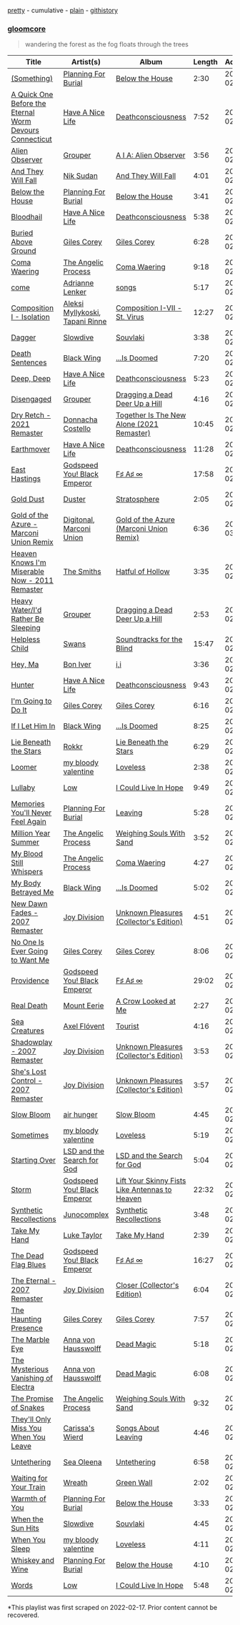 [pretty](/playlists/pretty/37i9dQZF1DXbENHm2OgowX.md) - cumulative - [plain](/playlists/plain/37i9dQZF1DXbENHm2OgowX) - [githistory](https://github.githistory.xyz/mackorone/spotify-playlist-archive/blob/main/playlists/plain/37i9dQZF1DXbENHm2OgowX)

### [gloomcore](https://open.spotify.com/playlist/6TfVEDAhgo97YC4Yvz98Mx)

> wandering the forest as the fog floats through the trees

| Title | Artist(s) | Album | Length | Added | Removed |
|---|---|---|---|---|---|
| [\(Something\)](https://open.spotify.com/track/1y8cEPxGEX2sp5OS5XOFYB) | [Planning For Burial](https://open.spotify.com/artist/4nhaUpMjrBW8vywsP2yzzD) | [Below the House](https://open.spotify.com/album/31lWxuVOP2hrbyqetVueTW) | 2:30 | 2022-02-11 |  |
| [A Quick One Before the Eternal Worm Devours Connecticut](https://open.spotify.com/track/34dkZZNQJzEJRqPkywYmEY) | [Have A Nice Life](https://open.spotify.com/artist/0FRKTwQSToXpCxYMhyUzYY) | [Deathconsciousness](https://open.spotify.com/album/6MH3CAXp8AN8ELrbex18dM) | 7:52 | 2022-02-11 |  |
| [Alien Observer](https://open.spotify.com/track/35VfLKymw2iZKWnLTvm8Xv) | [Grouper](https://open.spotify.com/artist/31uyAcnY0kjjKKIQZMKX4i) | [A I A: Alien Observer](https://open.spotify.com/album/4Z1BFX1oBckY8bhGEWMYmi) | 3:56 | 2022-02-11 |  |
| [And They Will Fall](https://open.spotify.com/track/7v5EO7IGRc4PnK3coVrdjG) | [Nik Sudan](https://open.spotify.com/artist/4zQ53leKAM0j0hyRuSP5lD) | [And They Will Fall](https://open.spotify.com/album/3JJqbD5SjeRnDJCMEgkAZk) | 4:01 | 2022-02-11 |  |
| [Below the House](https://open.spotify.com/track/3pcc5i4J7FCGiDzYeq8IHd) | [Planning For Burial](https://open.spotify.com/artist/4nhaUpMjrBW8vywsP2yzzD) | [Below the House](https://open.spotify.com/album/31lWxuVOP2hrbyqetVueTW) | 3:41 | 2022-02-11 |  |
| [Bloodhail](https://open.spotify.com/track/5qZ4c1EBVWpmz1GBaks8Uq) | [Have A Nice Life](https://open.spotify.com/artist/0FRKTwQSToXpCxYMhyUzYY) | [Deathconsciousness](https://open.spotify.com/album/6MH3CAXp8AN8ELrbex18dM) | 5:38 | 2022-02-11 |  |
| [Buried Above Ground](https://open.spotify.com/track/5dAoUZkkkmx0YDMK9Bmy2g) | [Giles Corey](https://open.spotify.com/artist/6mkkQ4HQo21YZRKw3tRQSv) | [Giles Corey](https://open.spotify.com/album/55U9LPwlaFmsgOsLyJnrmu) | 6:28 | 2022-02-11 |  |
| [Coma Waering](https://open.spotify.com/track/5JsfsxlFQ0EwfLN95YKI5B) | [The Angelic Process](https://open.spotify.com/artist/4nQSh4CawJC9OZSqwNDS8W) | [Coma Waering](https://open.spotify.com/album/2HFgZ2MeCZKxPFrBGY2ulz) | 9:18 | 2022-02-11 | 2022-03-09 |
| [come](https://open.spotify.com/track/6MX8v7cRooNQb5fW5Uo6Sm) | [Adrianne Lenker](https://open.spotify.com/artist/4aKWmkWAKviFlyvHYPTNQY) | [songs](https://open.spotify.com/album/2Qt8Z1LB3Fsrf6nhBNsvUJ) | 5:17 | 2022-02-11 | 2022-03-11 |
| [Composition I \- Isolation](https://open.spotify.com/track/4y8C2N8SxVX8qqaTswCA7K) | [Aleksi Myllykoski](https://open.spotify.com/artist/2FboFKeiHrjwPpBitv62lo), [Tapani Rinne](https://open.spotify.com/artist/3444FAqjOpZGe7qdyshHg1) | [Composition I\-VII \- St\. Virus](https://open.spotify.com/album/5RP3UwiFIaZZSPIgQeAbM0) | 12:27 | 2022-02-11 |  |
| [Dagger](https://open.spotify.com/track/3MmRfG64qt04Efx9gK9Ec8) | [Slowdive](https://open.spotify.com/artist/72X6FHxaShda0XeQw3vbeF) | [Souvlaki](https://open.spotify.com/album/53eHm1f3sFiSzWMaKOl98Z) | 3:38 | 2022-02-11 |  |
| [Death Sentences](https://open.spotify.com/track/3yQRnwjNGykbfA4OBj7NNm) | [Black Wing](https://open.spotify.com/artist/4MVCvqO8AdbUX0S6DuPxqo) | [...Is Doomed](https://open.spotify.com/album/0ZqUMApKpofig9rLkK1fJP) | 7:20 | 2022-02-11 |  |
| [Deep, Deep](https://open.spotify.com/track/71zmhACsxU6kGNtZBWSiiZ) | [Have A Nice Life](https://open.spotify.com/artist/0FRKTwQSToXpCxYMhyUzYY) | [Deathconsciousness](https://open.spotify.com/album/6MH3CAXp8AN8ELrbex18dM) | 5:23 | 2022-02-11 |  |
| [Disengaged](https://open.spotify.com/track/3c7CEnNLplZu4C11H6xBkl) | [Grouper](https://open.spotify.com/artist/31uyAcnY0kjjKKIQZMKX4i) | [Dragging a Dead Deer Up a Hill](https://open.spotify.com/album/0r1ffFQRFvtthTdLV2ZPWL) | 4:16 | 2022-02-11 |  |
| [Dry Retch \- 2021 Remaster](https://open.spotify.com/track/6unZyubxwrlThrvlfMw1Ot) | [Donnacha Costello](https://open.spotify.com/artist/4E4E7r2hvqQjmNVaHnKXiz) | [Together Is The New Alone \(2021 Remaster\)](https://open.spotify.com/album/50IrZoBBRl0nlOnnPxYS1U) | 10:45 | 2022-02-11 |  |
| [Earthmover](https://open.spotify.com/track/77yGZRjuWfSzbDT0ROSSUG) | [Have A Nice Life](https://open.spotify.com/artist/0FRKTwQSToXpCxYMhyUzYY) | [Deathconsciousness](https://open.spotify.com/album/6MH3CAXp8AN8ELrbex18dM) | 11:28 | 2022-02-11 |  |
| [East Hastings](https://open.spotify.com/track/5jMuXTa5hECm37P7C0mbIB) | [Godspeed You! Black Emperor](https://open.spotify.com/artist/4svpOyfmQKuWpHLjgy4cdK) | [F♯ A♯ ∞](https://open.spotify.com/album/7sh2Z8jj1iySpHRAnGd9w5) | 17:58 | 2022-02-11 |  |
| [Gold Dust](https://open.spotify.com/track/40MYrR5GY6f0ghFOnJJC9v) | [Duster](https://open.spotify.com/artist/5AyEXCtu3xnnsTGCo4RVZh) | [Stratosphere](https://open.spotify.com/album/2S3289mypNw2zP0OpFexMb) | 2:05 | 2022-02-11 |  |
| [Gold of the Azure \- Marconi Union Remix](https://open.spotify.com/track/4QTLMYj1dHVMgIihKvbidY) | [Digitonal](https://open.spotify.com/artist/5IRw6qWz0NFImXO3hNOyai), [Marconi Union](https://open.spotify.com/artist/3nZ3ed6p4CKc1McTLypr6H) | [Gold of the Azure \(Marconi Union Remix\)](https://open.spotify.com/album/43cP2xH2L43NJBDgMslzWZ) | 6:36 | 2022-03-04 |  |
| [Heaven Knows I'm Miserable Now \- 2011 Remaster](https://open.spotify.com/track/1xaTREM89RbIxkcjlpf4Uw) | [The Smiths](https://open.spotify.com/artist/3yY2gUcIsjMr8hjo51PoJ8) | [Hatful of Hollow](https://open.spotify.com/album/1j57Q5ntVi7crpibb0h4sv) | 3:35 | 2022-02-11 |  |
| [Heavy Water/I'd Rather Be Sleeping](https://open.spotify.com/track/6IUwiHsyKAZtfBy37Wu4ij) | [Grouper](https://open.spotify.com/artist/31uyAcnY0kjjKKIQZMKX4i) | [Dragging a Dead Deer Up a Hill](https://open.spotify.com/album/0r1ffFQRFvtthTdLV2ZPWL) | 2:53 | 2022-02-11 |  |
| [Helpless Child](https://open.spotify.com/track/7jEfLF7XLMzBNj9w1PBmCq) | [Swans](https://open.spotify.com/artist/79S80ZWgVhIPMCHuvl6SkA) | [Soundtracks for the Blind](https://open.spotify.com/album/7yV8WpwCChvzW3qr5MuzMf) | 15:47 | 2022-02-11 |  |
| [Hey, Ma](https://open.spotify.com/track/0RstfX9nRY1Lfuy1808MoT) | [Bon Iver](https://open.spotify.com/artist/4LEiUm1SRbFMgfqnQTwUbQ) | [i,i](https://open.spotify.com/album/0aldG5AoqOUDkEbsGtI9TW) | 3:36 | 2022-02-11 |  |
| [Hunter](https://open.spotify.com/track/052QjISGAv9TPgtypVETn1) | [Have A Nice Life](https://open.spotify.com/artist/0FRKTwQSToXpCxYMhyUzYY) | [Deathconsciousness](https://open.spotify.com/album/6MH3CAXp8AN8ELrbex18dM) | 9:43 | 2022-02-11 |  |
| [I'm Going to Do It](https://open.spotify.com/track/6pS0PVQYaBYGkKPRxT5PEl) | [Giles Corey](https://open.spotify.com/artist/6mkkQ4HQo21YZRKw3tRQSv) | [Giles Corey](https://open.spotify.com/album/55U9LPwlaFmsgOsLyJnrmu) | 6:16 | 2022-02-11 |  |
| [If I Let Him In](https://open.spotify.com/track/6kpzNYqt7X3r3aMXDyZgHe) | [Black Wing](https://open.spotify.com/artist/4MVCvqO8AdbUX0S6DuPxqo) | [...Is Doomed](https://open.spotify.com/album/0ZqUMApKpofig9rLkK1fJP) | 8:25 | 2022-02-11 | 2022-03-11 |
| [Lie Beneath the Stars](https://open.spotify.com/track/7ILPkivkaRXqU3A2cZdFAl) | [Rokkr](https://open.spotify.com/artist/3SbX2Y0sQD6w8KmbJhXQZs) | [Lie Beneath the Stars](https://open.spotify.com/album/4hTYTkctuDjDJNm5C52kOm) | 6:29 | 2022-02-25 |  |
| [Loomer](https://open.spotify.com/track/1kAQmY7yNW6LFdDftDbe1X) | [my bloody valentine](https://open.spotify.com/artist/3G3Gdm0ZRAOxLrbyjfhii5) | [Loveless](https://open.spotify.com/album/3GH4IiI6jQAIvnHVdb5FB6) | 2:38 | 2022-02-11 | 2022-03-10 |
| [Lullaby](https://open.spotify.com/track/1De66xUavye2fNqhCwtgyo) | [Low](https://open.spotify.com/artist/0wz0jO9anccPzH04N7FLBH) | [I Could Live In Hope](https://open.spotify.com/album/61dByu8oBt4qdym9Rkz39w) | 9:49 | 2022-02-11 |  |
| [Memories You'll Never Feel Again](https://open.spotify.com/track/0GWtkT95L68vtFTpHTj24M) | [Planning For Burial](https://open.spotify.com/artist/4nhaUpMjrBW8vywsP2yzzD) | [Leaving](https://open.spotify.com/album/1ArwGTKlpkMTmCGEKbr5rB) | 5:28 | 2022-02-11 | 2022-03-11 |
| [Million Year Summer](https://open.spotify.com/track/5NZBgRSuskQFUmTFUYgJKR) | [The Angelic Process](https://open.spotify.com/artist/4nQSh4CawJC9OZSqwNDS8W) | [Weighing Souls With Sand](https://open.spotify.com/album/74wImGbm2f19lrSbMLuTnl) | 3:52 | 2022-02-11 |  |
| [My Blood Still Whispers](https://open.spotify.com/track/2z5V3tZIVIybDqlGa8uHVe) | [The Angelic Process](https://open.spotify.com/artist/4nQSh4CawJC9OZSqwNDS8W) | [Coma Waering](https://open.spotify.com/album/2HFgZ2MeCZKxPFrBGY2ulz) | 4:27 | 2022-02-11 | 2022-03-07 |
| [My Body Betrayed Me](https://open.spotify.com/track/4qYG7y2tM6tm78Ygx42Ci3) | [Black Wing](https://open.spotify.com/artist/4MVCvqO8AdbUX0S6DuPxqo) | [...Is Doomed](https://open.spotify.com/album/0ZqUMApKpofig9rLkK1fJP) | 5:02 | 2022-02-11 | 2022-03-11 |
| [New Dawn Fades \- 2007 Remaster](https://open.spotify.com/track/5EabbLQZbdhCqG6aK9PFLU) | [Joy Division](https://open.spotify.com/artist/432R46LaYsJZV2Gmc4jUV5) | [Unknown Pleasures \(Collector's Edition\)](https://open.spotify.com/album/33qkK1brpt6t8unIpeM2Oy) | 4:51 | 2022-02-11 |  |
| [No One Is Ever Going to Want Me](https://open.spotify.com/track/4McullpiOd45TwEHlOISgs) | [Giles Corey](https://open.spotify.com/artist/6mkkQ4HQo21YZRKw3tRQSv) | [Giles Corey](https://open.spotify.com/album/55U9LPwlaFmsgOsLyJnrmu) | 8:06 | 2022-02-11 |  |
| [Providence](https://open.spotify.com/track/35MghvJDcBxKqb1VHL6ePy) | [Godspeed You! Black Emperor](https://open.spotify.com/artist/4svpOyfmQKuWpHLjgy4cdK) | [F♯ A♯ ∞](https://open.spotify.com/album/7sh2Z8jj1iySpHRAnGd9w5) | 29:02 | 2022-02-11 |  |
| [Real Death](https://open.spotify.com/track/4RLr8yJXuhJ6ZrIQkZ4JlA) | [Mount Eerie](https://open.spotify.com/artist/4Sw0SFu1fFdYXdAEVdrqnO) | [A Crow Looked at Me](https://open.spotify.com/album/5p64XgvFREt1P6mC7Xl6XN) | 2:27 | 2022-02-11 |  |
| [Sea Creatures](https://open.spotify.com/track/0ziGHz1rdtRE426q03NC8F) | [Axel Flóvent](https://open.spotify.com/artist/6jn7W8NuX94FWZyeGlyCaJ) | [Tourist](https://open.spotify.com/album/7lZZYA2lDZhSNBgXK2dEig) | 4:16 | 2022-02-11 |  |
| [Shadowplay \- 2007 Remaster](https://open.spotify.com/track/4ZuC5MfGjRQs3pZtPxqMYP) | [Joy Division](https://open.spotify.com/artist/432R46LaYsJZV2Gmc4jUV5) | [Unknown Pleasures \(Collector's Edition\)](https://open.spotify.com/album/33qkK1brpt6t8unIpeM2Oy) | 3:53 | 2022-02-11 |  |
| [She's Lost Control \- 2007 Remaster](https://open.spotify.com/track/0rcLhYRihks3t4lFPtHhQV) | [Joy Division](https://open.spotify.com/artist/432R46LaYsJZV2Gmc4jUV5) | [Unknown Pleasures \(Collector's Edition\)](https://open.spotify.com/album/33qkK1brpt6t8unIpeM2Oy) | 3:57 | 2022-02-11 |  |
| [Slow Bloom](https://open.spotify.com/track/39W0Sl0GtgiLvr15Lq9vju) | [air hunger](https://open.spotify.com/artist/40UUOCP3GVEKusB4RZ50W0) | [Slow Bloom](https://open.spotify.com/album/2Vz8SP9YrEhrCK0seyZw2n) | 4:45 | 2022-02-25 |  |
| [Sometimes](https://open.spotify.com/track/5KBKqxYY263Tr0haAu3fMz) | [my bloody valentine](https://open.spotify.com/artist/3G3Gdm0ZRAOxLrbyjfhii5) | [Loveless](https://open.spotify.com/album/3GH4IiI6jQAIvnHVdb5FB6) | 5:19 | 2022-02-11 |  |
| [Starting Over](https://open.spotify.com/track/0dcu28YT8cXZH7JTIraszp) | [LSD and the Search for God](https://open.spotify.com/artist/2feOOr1Yjovo67byuxvjZv) | [LSD and the Search for God](https://open.spotify.com/album/46q859znSzYPVwz7OaO7GS) | 5:04 | 2022-02-11 |  |
| [Storm](https://open.spotify.com/track/1HfJV18PHF2UQqh4TuySBJ) | [Godspeed You! Black Emperor](https://open.spotify.com/artist/4svpOyfmQKuWpHLjgy4cdK) | [Lift Your Skinny Fists Like Antennas to Heaven](https://open.spotify.com/album/2rT82YYlV9UoxBYLIezkRq) | 22:32 | 2022-02-11 |  |
| [Synthetic Recollections](https://open.spotify.com/track/1ptINfwzu3HEt20AaratNK) | [Junocomplex](https://open.spotify.com/artist/29C60yGepeXp2OCG4m35ce) | [Synthetic Recollections](https://open.spotify.com/album/13ujN2yQIhyIwvVWKffRa6) | 3:48 | 2022-02-11 | 2022-03-09 |
| [Take My Hand](https://open.spotify.com/track/2li1k57BZcIGJrISHXlOmh) | [Luke Taylor](https://open.spotify.com/artist/2DxAWfvhrcylvjEZILMyhR) | [Take My Hand](https://open.spotify.com/album/2KVKBlcWmJ49mhV4wfQ50I) | 2:39 | 2022-02-11 | 2022-03-11 |
| [The Dead Flag Blues](https://open.spotify.com/track/0YzMEu5sGNX0JKr9mdBtzd) | [Godspeed You! Black Emperor](https://open.spotify.com/artist/4svpOyfmQKuWpHLjgy4cdK) | [F♯ A♯ ∞](https://open.spotify.com/album/7sh2Z8jj1iySpHRAnGd9w5) | 16:27 | 2022-02-11 |  |
| [The Eternal \- 2007 Remaster](https://open.spotify.com/track/7rLB8H9GIzlxgXxXVqQltR) | [Joy Division](https://open.spotify.com/artist/432R46LaYsJZV2Gmc4jUV5) | [Closer \(Collector's Edition\)](https://open.spotify.com/album/1HnxC8MLDciii5LebJ09Ko) | 6:04 | 2022-02-11 |  |
| [The Haunting Presence](https://open.spotify.com/track/2UBUvScBA21UPHoLSIEz3V) | [Giles Corey](https://open.spotify.com/artist/6mkkQ4HQo21YZRKw3tRQSv) | [Giles Corey](https://open.spotify.com/album/55U9LPwlaFmsgOsLyJnrmu) | 7:57 | 2022-02-11 |  |
| [The Marble Eye](https://open.spotify.com/track/3AoQFwWETVhTYaM7dzcuoe) | [Anna von Hausswolff](https://open.spotify.com/artist/1eiXrvua27VlWgZ9kiaIn6) | [Dead Magic](https://open.spotify.com/album/29haLrvX37jDkDfwVk4FKV) | 5:18 | 2022-02-11 |  |
| [The Mysterious Vanishing of Electra](https://open.spotify.com/track/6y1hWuNQjq0x4qqVqfpp1Q) | [Anna von Hausswolff](https://open.spotify.com/artist/1eiXrvua27VlWgZ9kiaIn6) | [Dead Magic](https://open.spotify.com/album/29haLrvX37jDkDfwVk4FKV) | 6:08 | 2022-02-11 |  |
| [The Promise of Snakes](https://open.spotify.com/track/46WOO9GoPEsmv4MwC9FK1D) | [The Angelic Process](https://open.spotify.com/artist/4nQSh4CawJC9OZSqwNDS8W) | [Weighing Souls With Sand](https://open.spotify.com/album/74wImGbm2f19lrSbMLuTnl) | 9:32 | 2022-02-11 |  |
| [They'll Only Miss You When You Leave](https://open.spotify.com/track/3FmLbfanuf7XgtBypPWWcS) | [Carissa's Wierd](https://open.spotify.com/artist/5VnYwYnG7QmpzQtxyubIwh) | [Songs About Leaving](https://open.spotify.com/album/0DUYAw29meoZyNTJIbXKkf) | 4:46 | 2022-02-11 |  |
| [Untethering](https://open.spotify.com/track/2qwUHXTpXXDGuCpjbssBdQ) | [Sea Oleena](https://open.spotify.com/artist/4WnK1atCqqiU7DRaOChhKP) | [Untethering](https://open.spotify.com/album/7pQyhMhsJvmpghevCKZnhw) | 6:58 | 2022-02-11 |  |
| [Waiting for Your Train](https://open.spotify.com/track/4eUOEthFna4tWFZd9Xkd0R) | [Wreath](https://open.spotify.com/artist/3x9rlymTBij2DrVsEst9JX) | [Green Wall](https://open.spotify.com/album/5BBhvTuPLebldrjg1oyPqE) | 2:02 | 2022-02-11 |  |
| [Warmth of You](https://open.spotify.com/track/11HCS8E6veZP3Mkf3f5Kal) | [Planning For Burial](https://open.spotify.com/artist/4nhaUpMjrBW8vywsP2yzzD) | [Below the House](https://open.spotify.com/album/31lWxuVOP2hrbyqetVueTW) | 3:33 | 2022-02-11 |  |
| [When the Sun Hits](https://open.spotify.com/track/0oxYB9GoOIDrdzniNdKC44) | [Slowdive](https://open.spotify.com/artist/72X6FHxaShda0XeQw3vbeF) | [Souvlaki](https://open.spotify.com/album/53eHm1f3sFiSzWMaKOl98Z) | 4:45 | 2022-02-11 |  |
| [When You Sleep](https://open.spotify.com/track/3HfEgAaf0koxBpBB8NvGda) | [my bloody valentine](https://open.spotify.com/artist/3G3Gdm0ZRAOxLrbyjfhii5) | [Loveless](https://open.spotify.com/album/3GH4IiI6jQAIvnHVdb5FB6) | 4:11 | 2022-02-11 |  |
| [Whiskey and Wine](https://open.spotify.com/track/0wbtDWO7BNhYgdBEnHhtFB) | [Planning For Burial](https://open.spotify.com/artist/4nhaUpMjrBW8vywsP2yzzD) | [Below the House](https://open.spotify.com/album/31lWxuVOP2hrbyqetVueTW) | 4:10 | 2022-02-11 | 2022-03-10 |
| [Words](https://open.spotify.com/track/01OXa5tVuCssU6j8TY7kxr) | [Low](https://open.spotify.com/artist/0wz0jO9anccPzH04N7FLBH) | [I Could Live In Hope](https://open.spotify.com/album/61dByu8oBt4qdym9Rkz39w) | 5:48 | 2022-02-11 |  |

\*This playlist was first scraped on 2022-02-17. Prior content cannot be recovered.